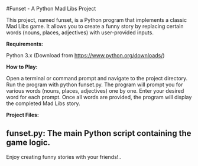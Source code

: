 #Funset - A Python Mad Libs Project

This project, named funset, is a Python program that implements a classic Mad Libs game. It allows you to create a funny story by replacing certain words (nouns, places, adjectives) with user-provided inputs.

**Requirements:**


Python 3.x (Download from https://www.python.org/downloads/)

**How to Play:**

Open a terminal or command prompt and navigate to the project directory.
Run the program with python funset.py.
The program will prompt you for various words (nouns, places, adjectives) one by one.
Enter your desired word for each prompt.
Once all words are provided, the program will display the completed Mad Libs story.

**Project Files:**

funset.py: The main Python script containing the game logic.
----------------------------------------------------------------------------------------------------------------------------------------------
Enjoy creating funny stories with your friends!..

